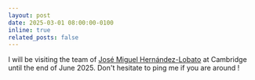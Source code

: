 ```yaml
---
layout: post
date: 2025-03-01 08:00:00-0100
inline: true
related_posts: false
---
```


I will be visiting the team of [José Miguel Hernández-Lobato](https://jmhl.org/) at Cambridge until the end of June 2025. Don't hesitate to ping me if you are around !